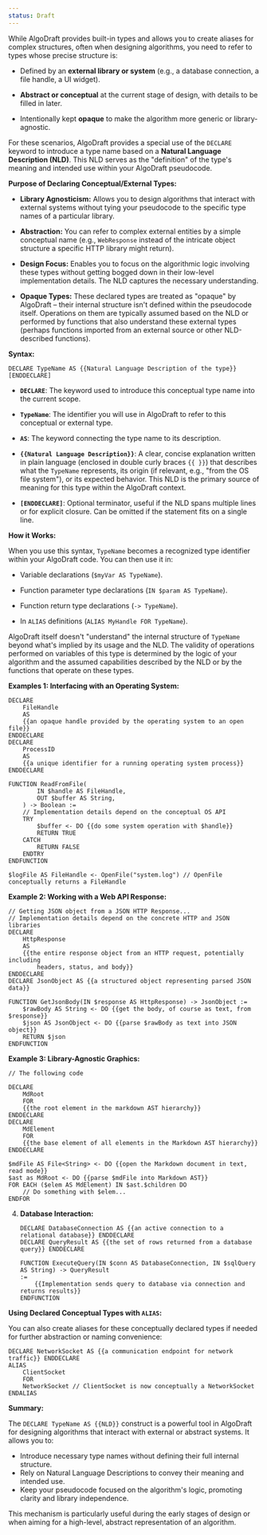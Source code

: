```yaml
---
status: Draft
---
```

While AlgoDraft provides built-in types and allows you to create aliases for complex structures, often when designing algorithms, you need to refer to types whose precise structure is:

*   Defined by an **external library or system** (e.g., a database connection, a file handle, a UI widget).

*   **Abstract or conceptual** at the current stage of design, with details to be filled in later.

*   Intentionally kept **opaque** to make the algorithm more generic or library-agnostic.

For these scenarios, AlgoDraft provides a special use of the `DECLARE` keyword to introduce a type name based on a **Natural Language Description (NLD)**. This NLD serves as the "definition" of the type's meaning and intended use within your AlgoDraft pseudocode.

**Purpose of Declaring Conceptual/External Types:**

*   **Library Agnosticism:** Allows you to design algorithms that interact with external systems without tying your pseudocode to the specific type names of a particular library.

*   **Abstraction:** You can refer to complex external entities by a simple conceptual name (e.g., `WebResponse` instead of the intricate object structure a specific HTTP library might return).

*   **Design Focus:** Enables you to focus on the algorithmic logic involving these types without getting bogged down in their low-level implementation details. The NLD captures the necessary understanding.

*   **Opaque Types:** These declared types are treated as "opaque" by AlgoDraft – their internal structure isn't defined within the pseudocode itself. Operations on them are typically assumed based on the NLD or performed by functions that also understand these external types (perhaps functions imported from an external source or other NLD-described functions).

**Syntax:**

```AlgoDrat
DECLARE TypeName AS {{Natural Language Description of the type}} [ENDDECLARE]
```

*   **`DECLARE`**: The keyword used to introduce this conceptual type name into the current scope.

*   **`TypeName`**: The identifier you will use in AlgoDraft to refer to this conceptual or external type.

*   **`AS`**: The keyword connecting the type name to its description.

*   **`{{Natural Language Description}}`**: A clear, concise explanation written in plain language (enclosed in double curly braces `{{ }}`) that describes what the `TypeName` represents, its origin (if relevant, e.g., "from the OS file system"), or its expected behavior. This NLD is the primary source of meaning for this type within the AlgoDraft context.

*   **`[ENDDECLARE]`**: Optional terminator, useful if the NLD spans multiple lines or for explicit closure. Can be omitted if the statement fits on a single line.

**How it Works:**

When you use this syntax, `TypeName` becomes a recognized type identifier within your AlgoDraft code. You can then use it in:

*   Variable declarations (`$myVar AS TypeName`).

*   Function parameter type declarations (`IN $param AS TypeName`).

*   Function return type declarations (`-> TypeName`).

*   In `ALIAS` definitions (`ALIAS MyHandle FOR TypeName`).

AlgoDraft itself doesn't "understand" the internal structure of `TypeName` beyond what's implied by its usage and the NLD. The validity of operations performed on variables of this type is determined by the logic of your algorithm and the assumed capabilities described by the NLD or by the functions that operate on these types.

**Examples 1: Interfacing with an Operating System:**

```AlgoDraft
DECLARE
	FileHandle
	AS
	{{an opaque handle provided by the operating system to an open file}}
ENDDECLARE
DECLARE
	ProcessID
	AS
	{{a unique identifier for a running operating system process}}
ENDDECLARE

FUNCTION ReadFromFile(
		IN $handle AS FileHandle,
		OUT $buffer AS String,
	) -> Boolean :=
	// Implementation details depend on the conceptual OS API
	TRY
		$buffer <- DO {{do some system operation with $handle}}
		RETURN TRUE
	CATCH
		RETURN FALSE
	ENDTRY
ENDFUNCTION

$logFile AS FileHandle <- OpenFile("system.log") // OpenFile conceptually returns a FileHandle
```

**Example 2: Working with a Web API Response:**

```AlgoDraft
// Getting JSON object from a JSON HTTP Response...
// Implementation details depend on the concrete HTTP and JSON libraries
DECLARE
	HttpResponse
	AS
	{{the entire response object from an HTTP request, potentially including
		headers, status, and body}}
ENDDECLARE
DECLARE JsonObject AS {{a structured object representing parsed JSON data}}

FUNCTION GetJsonBody(IN $response AS HttpResponse) -> JsonObject :=
	$rawBody AS String <- DO {{get the body, of course as text, from $response}}
	$json AS JsonObject <- DO {{parse $rawBody as text into JSON object}}
	RETURN $json
ENDFUNCTION
```

**Example 3: Library-Agnostic Graphics:**

```AlgoDraft
// The following code 

DECLARE
    MdRoot
    FOR
    {{the root element in the markdown AST hierarchy}}
ENDDECLARE
DECLARE
    MdElement
    FOR
    {{the base element of all elements in the Markdown AST hierarchy}}
ENDDECLARE

$mdFile AS File<String> <- DO {{open the Markdown document in text, read mode}}
$ast as MdRoot <- DO {{parse $mdFile into Markdown AST}}
FOR EACH ($elem AS MdElement) IN $ast.$children DO
    // Do something with $elem...
ENDFOR
```

4.  **Database Interaction:**
    ```pseudocode
    DECLARE DatabaseConnection AS {{an active connection to a relational database}} ENDDECLARE
    DECLARE QueryResult AS {{the set of rows returned from a database query}} ENDDECLARE

    FUNCTION ExecuteQuery(IN $conn AS DatabaseConnection, IN $sqlQuery AS String) -> QueryResult
    :=
        {{Implementation sends query to database via connection and returns results}}
    ENDFUNCTION
    ```

**Using Declared Conceptual Types with `ALIAS`:**

You can also create aliases for these conceptually declared types if needed for further abstraction or naming convenience:

```pseudocode
DECLARE NetworkSocket AS {{a communication endpoint for network traffic}} ENDDECLARE
ALIAS
    ClientSocket
    FOR
    NetworkSocket // ClientSocket is now conceptually a NetworkSocket
ENDALIAS
```

**Summary:**

The `DECLARE TypeName AS {{NLD}}` construct is a powerful tool in AlgoDraft for designing algorithms that interact with external or abstract systems. It allows you to:

*   Introduce necessary type names without defining their full internal structure.
*   Rely on Natural Language Descriptions to convey their meaning and intended use.
*   Keep your pseudocode focused on the algorithm's logic, promoting clarity and library independence.

This mechanism is particularly useful during the early stages of design or when aiming for a high-level, abstract representation of an algorithm.